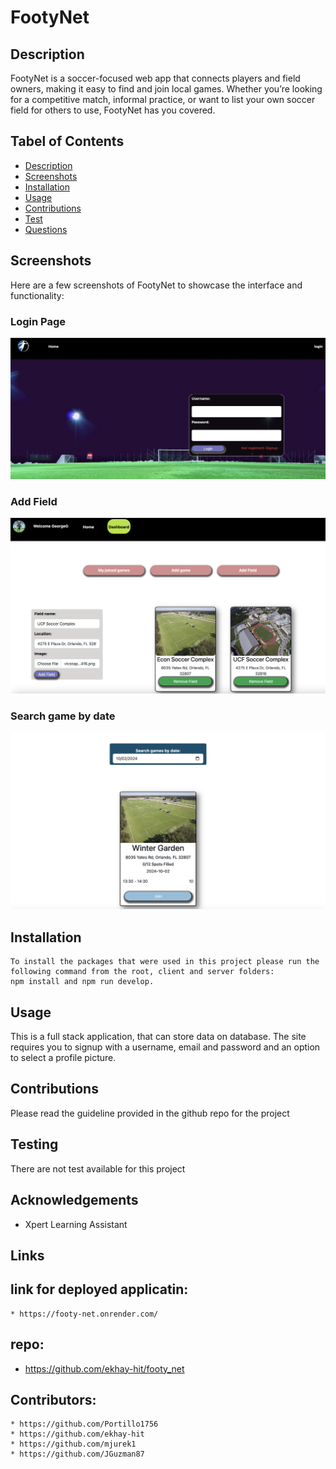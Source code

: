# FootyNet

## Description
FootyNet is a soccer-focused web app that connects players and field owners, making it easy to find and join local games. Whether you’re looking for a competitive match, informal practice, or want to list your own soccer field for others to use, FootyNet has you covered.



## Tabel of Contents

* [Description](#Description)
* [Screenshots](#Screenshots)
* [Installation](#Installation)
* [Usage](#Usage)
* [Contributions](#Contributions)
* [Test](#Test)
* [Questions](#Questions)

## Screenshots

Here are a few screenshots of FootyNet to showcase the interface and functionality:

### Login Page

![alt text](./images/image-4.png)

### Add Field

![alt text](./images/image-2.png)

### Search game by date

![alt text](./images/image-3.png)
    
## Installation 
    To install the packages that were used in this project please run the following command from the root, client and server folders:
    npm install and npm run develop.

 ## Usage
   This is a full stack application, that can store data on database. The site requires you to signup with a username, email and password and an option to select a profile picture.

## Contributions
Please read the guideline provided in the github repo for the project

## Testing
There are not test available for this project

## Acknowledgements 

* Xpert Learning Assistant

## Links

## link for deployed applicatin:
    * https://footy-net.onrender.com/
## repo:
* https://github.com/ekhay-hit/footy_net

## Contributors:
    * https://github.com/Portillo1756
    * https://github.com/ekhay-hit
    * https://github.com/mjurek1
    * https://github.com/JGuzman87
   
